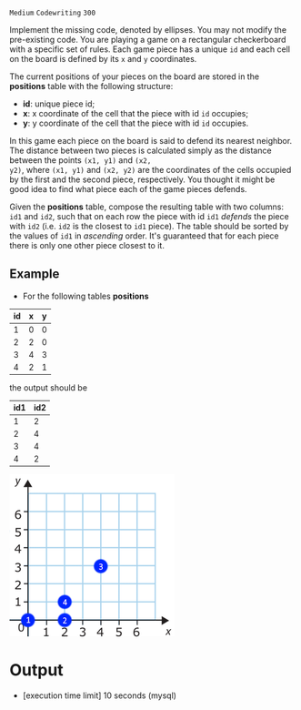 `Medium`	`Codewriting` 	`300`

Implement the missing code, denoted by ellipses. You may not modify the pre-existing code.
You are playing a game on a rectangular checkerboard with a specific set of rules.
Each game piece has a unique <code>id</code> and each cell on the board is defined by its <code>x</code> and <code>y</code> coordinates.

The current positions of your pieces on the board are stored in the **positions** table with the following structure:

- **id**: unique piece id;
- **x**: x coordinate of the cell that the piece with id <code>id</code> occupies;
- **y**: y coordinate of the cell that the piece with id <code>id</code> occupies.

In this game each piece on the board is said to defend its nearest neighbor. The distance between two pieces is calculated simply as the distance between the points <code>(x1, y1)</code> and <code>(x2, y2)</code>, where <code>(x1, y1)</code> and <code>(x2, y2)</code> are the coordinates of the cells occupied by the first and the second piece, respectively.
You thought it might be good idea to find what piece each of the game pieces defends.

Given the **positions** table, compose the resulting table with two columns: <code>id1</code> and <code>id2</code>, such that on each row the piece with id <code>id1</code> _defends_ the piece with <code>id2</code> (i.e. <code>id2</code> is the closest to <code>id1</code> piece).
The table should be sorted by the values of <code>id1</code> in _ascending_ order.
It's guaranteed that for each piece there is only one other piece closest to it.

## Example

- For the following tables **positions**

| id  | x   | y   |
| --- | --- | --- |
| 1   | 0   | 0   |
| 2   | 2   | 0   |
| 3   | 4   | 3   |
| 4   | 2   | 1   |

the output should be

| id1 | id2 |
| --- | --- |
| 1   | 2   |
| 2   | 4   |
| 3   | 4   |
| 4   | 2   |

![](img.png)

# Output
- [execution time limit] 10 seconds (mysql)


